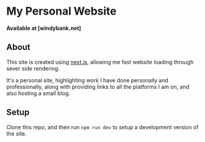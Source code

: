 # My Personal Website

**Available at [windybank.net]**

## About

This site is created using [next.js](https://github.com/vercel/next.js]), allowing me fast website loading through sever side rendering.

It's a personal site, highlighting work I have done personally and professionally, along with providing links to all the platforms I am on, and also hosting a small blog.

## Setup

Clone this repo, and then run `npm run dev` to setup a development version of the site.
